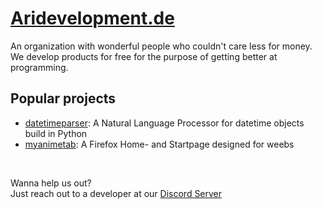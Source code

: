 # [Aridevelopment.de](https://aridevelopment.de)

An organization with wonderful people who couldn't care less for money. We develop products for free for the purpose of getting better at programming.


## Popular projects

- [datetimeparser](https://github.com/aridevelopment-de/datetimeparser): A Natural Language Processor for datetime objects build in Python
- [myanimetab](https://github.com/aridevelopment-de/myanimetab): A Firefox Home- and Startpage designed for weebs


<br>

Wanna help us out?  
Just reach out to a developer at our [Discord Server](https://aridevelopment.de/dc)
